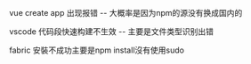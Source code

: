 vue create app 出现报错 -- 大概率是因为npm的源没有换成国内的

vscode 代码段快速构建不生效 -- 主要是文件类型识别出错

fabric 安裝不成功主要是npm install沒有使用sudo